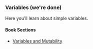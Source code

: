 ### Variables (we're done)

Here you'll learn about simple variables.

#### Book Sections

- [Variables and Mutability](https://doc.rust-lang.org/book/ch03-01-variables-and-mutability.html)
